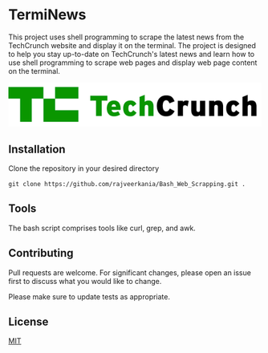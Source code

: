 # TermiNews

This project uses shell programming to scrape the latest news from the TechCrunch website and display it on the terminal. The project is designed to help you stay up-to-date on TechCrunch's latest news and learn how to use shell programming to scrape web pages and display web page content on the terminal.

<p align="center">
  <img src="image.png" alt="TechCrunch's logo"/>
</p>

## Installation

Clone the repository in your desired directory

```terminal
git clone https://github.com/rajveerkania/Bash_Web_Scrapping.git .
```

## Tools
The bash script comprises tools like curl, grep, and awk.


## Contributing

Pull requests are welcome. For significant changes, please open an issue first
to discuss what you would like to change.

Please make sure to update tests as appropriate.

## License

[MIT](https://choosealicense.com/licenses/mit/)
